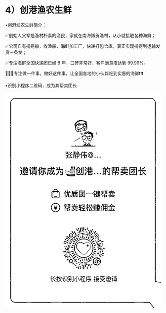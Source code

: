 # 4）创港渔农生鲜

•创港渔农生鲜简介：

✅创始人父辈是渔村朴素的渔民，家就在南海博贺渔村，从小就接触各种海鲜；

✅公司自有捕捞船，收渔船，海鲜加工厂，快递打包仓库，真正实现捕捞到运输发货一条龙；

✅专注海鲜全国快递团已经 8 年，口碑非常好，客户满意度达到 99.99%。

🦑🦐🦀专注做一件事，做好这件事，让全国各地的小伙伴吃到实惠的海鲜❗️❗️❗

•识别小程序二维码，成为其帮卖团长

![](img/ac3860d0f704bdefd7c7846d4ddd4ef8.png)